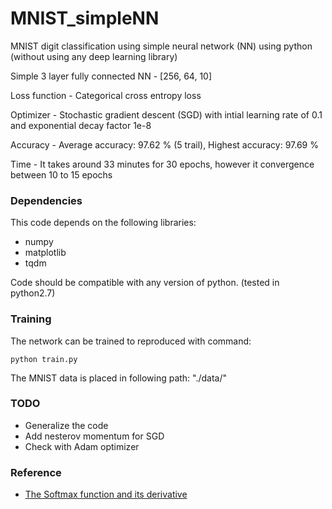 # MNIST_simpleNN
MNIST digit classification using simple neural network (NN) using python (without using any deep learning library)

Simple 3 layer fully connected NN - [256, 64, 10]

Loss function - Categorical cross entropy loss

Optimizer - Stochastic gradient descent (SGD) with intial learning rate of 0.1 and exponential decay factor 1e-8

Accuracy - Average accuracy: 97.62 % (5 trail), Highest accuracy: 97.69 %

Time - It takes around 33 minutes for 30 epochs, however it convergence between 10 to 15 epochs

### Dependencies
This code depends on the following libraries:

- numpy
- matplotlib
- tqdm

Code should be compatible with any version of python. (tested in python2.7)

### Training

The network can be trained to reproduced with command:  
```
python train.py
```
The MNIST data is placed in following path: "./data/"

### TODO
- Generalize the code
- Add nesterov momentum for SGD
- Check with Adam optimizer

### Reference
- [The Softmax function and its derivative](https://eli.thegreenplace.net/2016/the-softmax-function-and-its-derivative/#)
